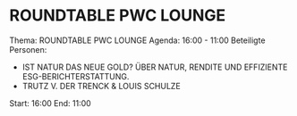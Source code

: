 # ROUNDTABLE PWC LOUNGE
Thema: ROUNDTABLE PWC LOUNGE
Agenda: 16:00 - 11:00
Beteiligte Personen:
- IST NATUR DAS NEUE GOLD? ÜBER NATUR, RENDITE UND EFFIZIENTE ESG-BERICHTERSTATTUNG.
- TRUTZ V. DER TRENCK & LOUIS SCHULZE

Start: 16:00
End: 11:00

